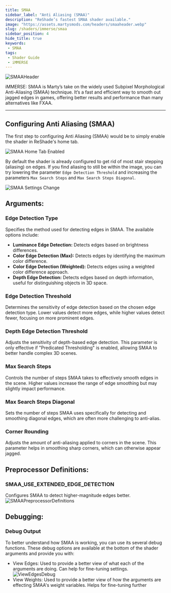 ```yaml
---
title: SMAA
sidebar_label: "Anti Aliasing (SMAA)"
description: "ReShade’s fastest SMAA shader available."
image: "https://assets.martysmods.com/headers/smaaheader.webp"
slug: /shaders/immerse/smaa
sidebar_position: 4
hide_title: true
keywords: 
 - SMAA
tags:
 - Shader Guide
 - iMMERSE
---
```


![SMAAHeader](https://assets.martysmods.com/headers/smaaheader.webp)

iMMERSE: SMAA is Marty’s take on the widely used Subpixel Morphological Anti-Aliasing (SMAA) technique. It’s a fast and efficient way to smooth out jagged edges in games, offering better results and performance than many alternatives like FXAA.

---

## Configuring Anti Aliasing (SMAA)
The first step to configuring Anti Aliasing (SMAA) would be to simply enable the shader in ReShade's home tab.

![SMAA Home Tab Enabled](https://assets.martysmods.com/shaders/smaa/smaahometabenabled.webp)

By default the shader is already configured to get rid of most stair stepping (aliasing) on edges. If you find aliasing to still be within the image, you can try lowering the parameter `Edge Detection Threshold` and increasing the parameters `Max Search Steps` and `Max Search Steps Diagonal`.

![SMAA Settings Change](https://assets.martysmods.com/shaders/smaa/configuresettingsguide.webp)

## Arguments:

### Edge Detection Type
Specifies the method used for detecting edges in SMAA. The available options include:
 * **Luminance Edge Detection:** Detects edges based on brightness differences.
 * **Color Edge Detection (Max):** Detects edges by identifying the maximum color difference.
 * **Color Edge Detection (Weighted):** Detects edges using a weighted color difference approach.
 * **Depth Edge Detection:** Detects edges based on depth information, useful for distinguishing objects in 3D space.

### Edge Detection Threshold
Determines the sensitivity of edge detection based on the chosen edge detection type. Lower values detect more edges, while higher values detect fewer, focusing on more prominent edges.

### Depth Edge Detection Threshold
Adjusts the sensitivity of depth-based edge detection. This parameter is only effective if "Predicated Thresholding" is enabled, allowing SMAA to better handle complex 3D scenes.

### Max Search Steps
Controls the number of steps SMAA takes to effectively smooth edges in the scene. Higher values increase the range of edge smoothing but may slightly impact performance.

### Max Search Steps Diagonal
Sets the number of steps SMAA uses specifically for detecting and smoothing diagonal edges, which are often more challenging to anti-alias.

### Corner Rounding
Adjusts the amount of anti-aliasing applied to corners in the scene. This parameter helps in smoothing sharp corners, which can otherwise appear jagged.

## Preprocessor Definitions:

### SMAA_USE_EXTENDED_EDGE_DETECTION
Configures SMAA to detect higher-magnitude edges better.
![SMAAPreprocessorDefinitions](https://assets.martysmods.com/shaders/smaa/smaapreprodef.webp)

## Debugging:

### Debug Output
To better understand how SMAA is working, you can use its several debug functions. These debug options are available at the bottom of the shader arguments and provide you with:

 * View Edges: Used to provide a better view of what each of the arguments are doing. Can help for fine-tuning settings.
 ![ViewEdgesDebug](https://assets.martysmods.com/shaders/smaa/smaaviewedges.webp)
 * View Weights: Used to provide a better view of how the arguments are effecting SMAA's weight variables. Helps for fine-tuning further